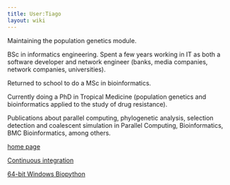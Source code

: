 ```yaml
---
title: User:Tiago
layout: wiki
---
```


Maintaining the population genetics module.

BSc in informatics engineering. Spent a few years working in IT as both
a software developer and network engineer (banks, media companies,
network companies, universities).

Returned to school to do a MSc in bioinformatics.

Currently doing a PhD in Tropical Medicine (population genetics and
bioinformatics applied to the study of drug resistance).

Publications about parallel computing, phylogenetic analysis, selection
detection and coalescent simulation in Parallel Computing,
Bioinformatics, BMC Bioinformatics, among others.

[home page](http://tiago.org)

[Continuous integration](Continuous_integration "wikilink")

[64-bit Windows Biopython](64-bit_Windows_Biopython "wikilink")
